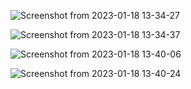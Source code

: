 ![Screenshot from 2023-01-18 13-34-27](https://user-images.githubusercontent.com/101880897/215779364-d85a21e1-d188-4fac-adc3-71e3a05cd642.png)

![Screenshot from 2023-01-18 13-34-37](https://user-images.githubusercontent.com/101880897/215779398-7397aceb-f181-4bfc-8c43-b8ada3a7ee83.png)

![Screenshot from 2023-01-18 13-40-06](https://user-images.githubusercontent.com/101880897/215779414-e39eaeb7-f758-4253-a716-c7cd31d5f5b9.png)

![Screenshot from 2023-01-18 13-40-24](https://user-images.githubusercontent.com/101880897/215779440-174ead57-fbf6-433c-bba7-9a52f95fdc6a.png)
